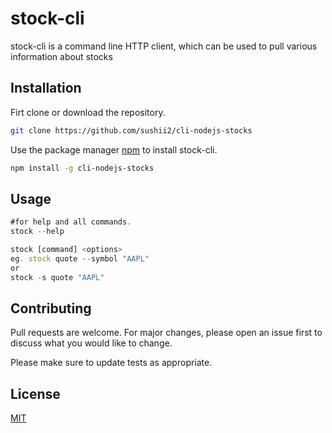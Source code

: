 # stock-cli

stock-cli is a command line HTTP client, which can be used to pull various information about stocks

## Installation

Firt clone or download the repository.

```bash
git clone https://github.com/sushii2/cli-nodejs-stocks
```

Use the package manager [npm](https://www.npmjs.com/) to install stock-cli.
```bash
npm install -g cli-nodejs-stocks
```

## Usage

```javascript
#for help and all commands.
stock --help

stock [command] <options>
eg. stock quote --symbol "AAPL"
or
stock -s quote "AAPL"
```

## Contributing
Pull requests are welcome. For major changes, please open an issue first to discuss what you would like to change.

Please make sure to update tests as appropriate.

## License
[MIT](https://choosealicense.com/licenses/mit/)